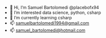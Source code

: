 - 👋 Hi, I’m Samuel Bartolomedi @placebofx94
- 👀 I’m interested data science, python, csharp
- 🌱 I’m currently learning csharp
- 📫 samuelbartolomedi1994@gmail.com
- 📫 samuel_bartolomedi@hotmail.com

